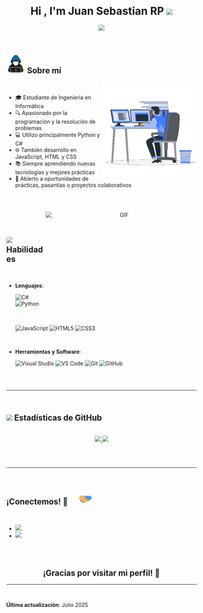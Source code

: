 <h1 align="center"><b>Hi , I'm Juan Sebastian RP </b><img src="https://media.giphy.com/media/hvRJCLFzcasrR4ia7z/giphy.gif" width="35"></h1>

<p align="center">
  <a href="https://github.com/DenverCoder1/readme-typing-svg"><img src="https://readme-typing-svg.herokuapp.com?font=Time+New+Roman&color=cyan&size=25&center=true&vCenter=true&width=600&height=100&lines=Hola+👋+Bienvenido+a+mi+perfil..&hearts;++;Estudiante+de+Ingeniería+en+Informática;Apasionado+por+la+tecnología+y+el+código;Siempre+aprendiendo+y+experimentando..!"></a>
</p>

<br>

## <picture><img src = "https://github.com/0xAbdulKhalid/0xAbdulKhalid/raw/main/assets/mdImages/about_me.gif" width = 50px></picture> **Sobre mí**

<picture> <img align="right" src="https://github.com/0xAbdulKhalid/0xAbdulKhalid/raw/main/assets/mdImages/Right_Side.gif" width = 250px></picture>

<br>

- 🎓 Estudiante de Ingeniería en Informática
- 🔍 Apasionado por la programación y la resolución de problemas
- 💻 Utilizo principalmente Python y C#
- 🌐 También desarrollo en JavaScript, HTML y CSS
- 📚 Siempre aprendiendo nuevas tecnologías y mejores prácticas
- 🤝 Abierto a oportunidades de prácticas, pasantías o proyectos colaborativos

<br><br>

<a target="_blank" align="center">
  <img align="right" top="500" height="300" width="400" alt="GIF" src="https://media.giphy.com/media/SWoSkN6DxTszqIKEqv/giphy.gif">
</a><br><br>

## <img src="https://media2.giphy.com/media/QssGEmpkyEOhBCb7e1/giphy.gif" width ="25"><b> Habilidades</b>
<br>

<p align="center">

- **Lenguajes**:
    
    ![C#](https://img.shields.io/badge/C%23-%23239120.svg?style=for-the-badge&logo=c-sharp&logoColor=white)
    ![Python](https://img.shields.io/badge/Python-%2314354C.svg?style=for-the-badge&logo=python&logoColor=white)
    ![JavaScript](https://img.shields.io/badge/JavaScript-%23F7DF1E.svg?style=for-the-badge&logo=javascript&logoColor=black)
    ![HTML5](https://img.shields.io/badge/HTML5-%23E34F26.svg?style=for-the-badge&logo=html5&logoColor=white)
    ![CSS3](https://img.shields.io/badge/CSS3-%231572B6.svg?style=for-the-badge&logo=css3&logoColor=white)

<br>   
    
- **Herramientas y Software**:

    ![Visual Studio](https://img.shields.io/badge/Visual%20Studio-5C2D91.svg?style=for-the-badge&logo=visual-studio&logoColor=white)
    ![VS Code](https://img.shields.io/badge/VS%20Code-007ACC.svg?style=for-the-badge&logo=visual-studio-code&logoColor=white)
    ![Git](https://img.shields.io/badge/Git-%23F05033.svg?style=for-the-badge&logo=git&logoColor=white)
    ![GitHub](https://img.shields.io/badge/GitHub-%23121011.svg?style=for-the-badge&logo=github&logoColor=white)
    

</p>

<br><br>

-----

<br>

## <img src="https://media.giphy.com/media/iY8CRBdQXODJSCERIr/giphy.gif" width="35"><b> Estadísticas de GitHub </b>
<br>

<div align="center">

<a href="https://github.com/jsrueda1">
  <img src="https://github-readme-stats.vercel.app/api?username=jsrueda1&include_all_commits=true&count_private=true&show_icons=true&line_height=20&title_color=7A7ADB&icon_color=00CED1&text_color=D3D3D3&bg_color=0,000000,130F40" width="450"/>
  <img src="https://github-readme-stats.vercel.app/api/top-langs?username=jsrueda1&show_icons=true&locale=es&layout=compact&line_height=20&title_color=7A7ADB&icon_color=00CED1&text_color=D3D3D3&bg_color=0,000000,130F40" width="375"/>
</a>
</div>

<br>
<br>
<br>

-----

<br>

## <b>¡Conectemos!</b> 🤝 <img src="https://github.com/0xAbdulKhalid/0xAbdulKhalid/raw/main/assets/mdImages/handshake.gif" width="80">
<br>

<div align='left'>
<ul>

<li>
<a href="https://linkedin.com/in/juan-sebastianrp" target="_blank">
<img src="https://img.shields.io/badge/LinkedIn-Juan%20Sebastian%20RP-%230077B5.svg?style=for-the-badge&logo=linkedin&logoColor=white" />
</a>
</li>

<li>
<a href="mailto:ruedapinedajuansebastian14@gmail.com" target="_blank">
<img src="https://img.shields.io/badge/Gmail-juan.sebastianrp-%23EA4335.svg?style=for-the-badge&logo=gmail&logoColor=white" />
</a>
</li>

</ul>
</div>

<br>
<br>

<div align='center'>

## <b>¡Gracias por visitar mi perfil!</b> 🙌

</div>

---

<br>

**Última actualización**: Julio 2025  

